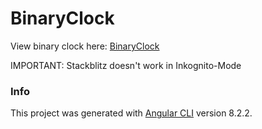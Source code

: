 # BinaryClock

View binary clock here: [BinaryClock](https://stackblitz.com/github/marrywal/binaryClock)

IMPORTANT: Stackblitz doesn't work in Inkognito-Mode

### Info

This project was generated with [Angular CLI](https://github.com/angular/angular-cli) version 8.2.2.

